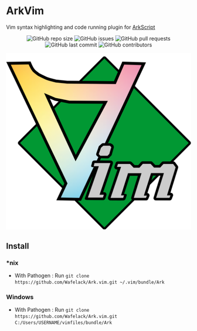 ﻿# ArkVim

Vim syntax highlighting and code running plugin for [ArkScript](https://github.com/ArkScript-lang/Ark)

<div align="center">
  
![GitHub repo size](https://img.shields.io/github/repo-size/wafelack/ark.vim?style=flat-square)
![GitHub issues](https://img.shields.io/github/issues/wafelack/ark.vim?style=flat-square)
![GitHub pull requests](https://img.shields.io/github/issues-pr/wafelack/ark.vim?color=critical&style=flat-square)
![GitHub last commit](https://img.shields.io/github/last-commit/wafelack/ark.vim?color=informational&label=Last%20update%20%3A&style=flat-square)
![GitHub contributors](https://img.shields.io/github/contributors/wafelack/ark.vim?color=issue&style=flat-square)
  
</div>

<div align="center">
<img src="assets/arkvim.png" alt="arkvim" />
</div>

## Install

### *nix

- With Pathogen : Run `git clone https://github.com/Wafelack/Ark.vim.git ~/.vim/bundle/Ark`

### Windows

- With Pathogen : Run `git clone https://github.com/Wafelack/Ark.vim.git C:/Users/USERNAME/vimfiles/bundle/Ark` 
